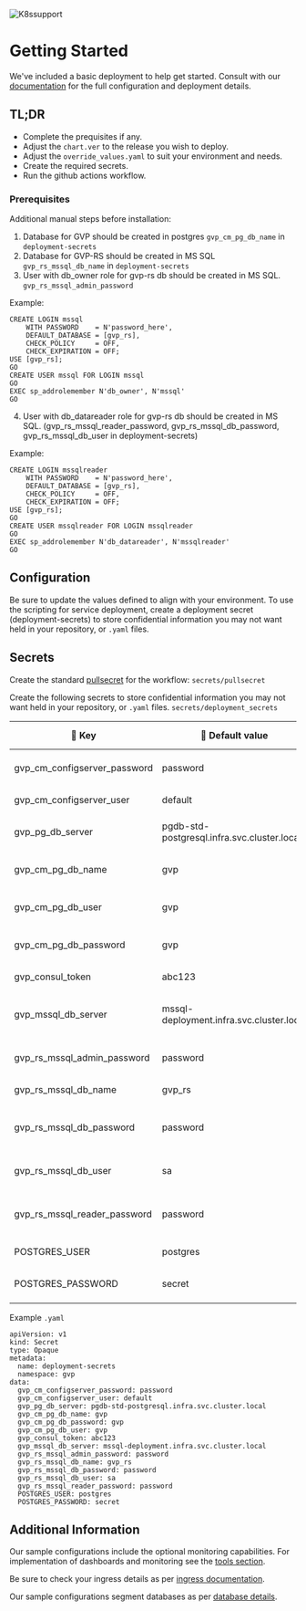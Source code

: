 ![K8ssupport](https://badgen.net/badge/supported%20K8s%20release/1.22/cyan)
# Getting Started
We've included a basic deployment to help get started.
Consult with our [documentation](https://all.docs.genesys.com/GVP/Current/GVPPEGuide/Overview) for the full configuration and deployment details.

## TL;DR
- Complete the prequisites if any.
- Adjust the `chart.ver` to the release you wish to deploy.
- Adjust the `override_values.yaml` to suit your environment and needs.
- Create the required secrets.
- Run the github actions workflow.


### Prerequisites

Additional manual steps before installation:


1. Database for GVP should be created in postgres `gvp_cm_pg_db_name` in `deployment-secrets`
2. Database for GVP-RS should be created in MS SQL `gvp_rs_mssql_db_name` in `deployment-secrets`
3. User with db_owner role for gvp-rs db should be created in MS SQL. `gvp_rs_mssql_admin_password` 
   
Example:
```
CREATE LOGIN mssql 
    WITH PASSWORD    = N'password_here',
    DEFAULT_DATABASE = [gvp_rs],
    CHECK_POLICY     = OFF,
    CHECK_EXPIRATION = OFF;
USE [gvp_rs];
GO
CREATE USER mssql FOR LOGIN mssql
GO
EXEC sp_addrolemember N'db_owner', N'mssql'
GO
```
4. User with db_datareader role for gvp-rs db should be created in MS SQL. (gvp_rs_mssql_reader_password, gvp_rs_mssql_db_password, gvp_rs_mssql_db_user in deployment-secrets)

Example:
```
CREATE LOGIN mssqlreader 
    WITH PASSWORD    = N'password_here',
    DEFAULT_DATABASE = [gvp_rs],
    CHECK_POLICY     = OFF,
    CHECK_EXPIRATION = OFF;
USE [gvp_rs];
GO
CREATE USER mssqlreader FOR LOGIN mssqlreader
GO
EXEC sp_addrolemember N'db_datareader', N'mssqlreader'
GO
```



## Configuration

Be sure to update the values defined to align with your environment.
To use the scripting for service deployment, create a deployment secret (deployment-secrets) to store confidential information you may not want held in your repository, or `.yaml` files. 


## Secrets 
Create the standard [pullsecret](../#-considerations) for the workflow: 
`secrets/pullsecret`

Create the following secrets to store confidential information you may not want held in your repository, or `.yaml` files. 
`secrets/deployment_secrets`


|:key: Key|:memo: Default value|:book: Description
|-|-|-
gvp_cm_configserver_password|password|password for GVP configserver
gvp_cm_configserver_user|default|user for GVP configserver
gvp_pg_db_server|pgdb-std-postgresql.infra.svc.cluster.local|Postgres GVP DB address
gvp_cm_pg_db_name|gvp|Postgres GVP DB name
gvp_cm_pg_db_user|gvp|Postgres GVP DB user
gvp_cm_pg_db_password|gvp|Postgres GVP DB password
gvp_consul_token|abc123|Consul API token
gvp_mssql_db_server|mssql-deployment.infra.svc.cluster.local|MSSQL GVP reporting server DB address
gvp_rs_mssql_admin_password|password|MSSQL GVP RS admin password
gvp_rs_mssql_db_name|gvp_rs|MSSQL GVP RS DB name
gvp_rs_mssql_db_password|password|MSSQL GVP RS DB admin password
gvp_rs_mssql_db_user|sa|MSSQL GVP RS DB admin user
gvp_rs_mssql_reader_password|password|MSSQL GVP RS DB reader user password
POSTGRES_USER|postgres|Postgres admin user
POSTGRES_PASSWORD|secret|Postgres admin password

Example `.yaml`

```
apiVersion: v1
kind: Secret
type: Opaque
metadata:
  name: deployment-secrets
  namespace: gvp
data:
  gvp_cm_configserver_password: password
  gvp_cm_configserver_user: default
  gvp_pg_db_server: pgdb-std-postgresql.infra.svc.cluster.local
  gvp_cm_pg_db_name: gvp
  gvp_cm_pg_db_password: gvp
  gvp_cm_pg_db_user: gvp
  gvp_consul_token: abc123
  gvp_mssql_db_server: mssql-deployment.infra.svc.cluster.local
  gvp_rs_mssql_admin_password: password
  gvp_rs_mssql_db_name: gvp_rs
  gvp_rs_mssql_db_password: password
  gvp_rs_mssql_db_user: sa
  gvp_rs_mssql_reader_password: password
  POSTGRES_USER: postgres
  POSTGRES_PASSWORD: secret
```
## Additional Information

Our sample configurations include the optional monitoring capabilities. For implementation of dashboards and monitoring see the [tools section](/tools).

Be sure to check your ingress details as per [ingress documentation](/doc/ingress.md).

Our sample configurations segment databases as per [database details](/doc/DATABASE.md).
